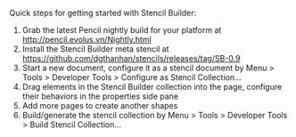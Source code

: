 Quick steps for getting started with Stencil Builder:

1. Grab the latest Pencil nightly build for your platform at http://pencil.evolus.vn/Nightly.html
2. Install the Stencil Builder meta stencil at https://github.com/dgthanhan/stencils/releases/tag/SB-0.9
3. Start a new document, configure it as a stencil document by Menu > Tools > Developer Tools > Configure as Stencil Collection...
4. Drag elements in the Stencil Builder collection into the page, configure their behaviors in the properties side pane
5. Add more pages to create another shapes
6. Build/generate the stencil collection by Menu > Tools > Developer Tools > Build Stencil Collection...
